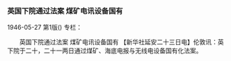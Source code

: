 ### 英国下院通过法案  煤矿电讯设备国有

1946-05-27
第1版()
专栏：

　　英国下院通过法案
    煤矿电讯设备国有
    【新华社延安二十三日电】伦敦讯：英下院于二十，二十一两日通过煤矿、海底电报与无线电设备国有化法案。
